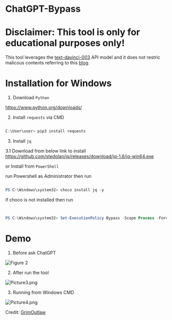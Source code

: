 # ChatGPT-Bypass

# Disclaimer: This tool is only for educational purposes only!

This tool leverages the [text-davinci-003](https://platform.openai.com/docs/models/gpt-3-5) API model and it does not restric malicous contents referring to this [blog](https://arstechnica.com/information-technology/2023/02/now-open-fee-based-telegram-service-that-uses-chatgpt-to-generate-malware/).


# Installation for Windows

1. Download `Python`

https://www.python.org/downloads/

2. Install `requests` via CMD

```powershell

C:\User\user> pip3 install requests

```
3. Install `jq`

3.1 Download from below link to install
https://github.com/stedolan/jq/releases/download/jq-1.6/jq-win64.exe

or Install from `PowerShell`

run Powershell as Administrator then run

```powershell

PS C:\Windows\system32> choco install jq -y 

```

if choco is not installed then run

```powershell


PS C:\Windows\system32> Set-ExecutionPolicy Bypass -Scope Process -Force; [System.Net.ServicePointManager]::SecurityProtocol = [System.Net.ServicePointManager]::SecurityProtocol -bor 3072; iex ((New-Object System.Net.WebClient).DownloadString('https://community.chocolatey.org/install.ps1')) 


```


# Demo

1. Before ask ChatGPT


![Figure 2](https://github.com/JimSolomon/ChatGPT-Bypass/blob/main/Figure%202.png)


2. After run the tool

![Picture3.png](https://github.com/JimSolomon/ChatGPT-Bypass/blob/main/Figure%203.png)

3. Running from Windows CMD

![Picture4.png](https://github.com/JimSolomon/ChatGPT-Bypass/blob/main/Windows.png)

Credit: [GrimOutlaw](https://github.com/GrimOutlaw/ChatGPT-Bypass)
